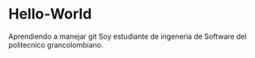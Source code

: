 # Hello-World
Aprendiendo a manejar git 
Soy estudiante de ingeneria de Software  del politecnico grancolombiano.
